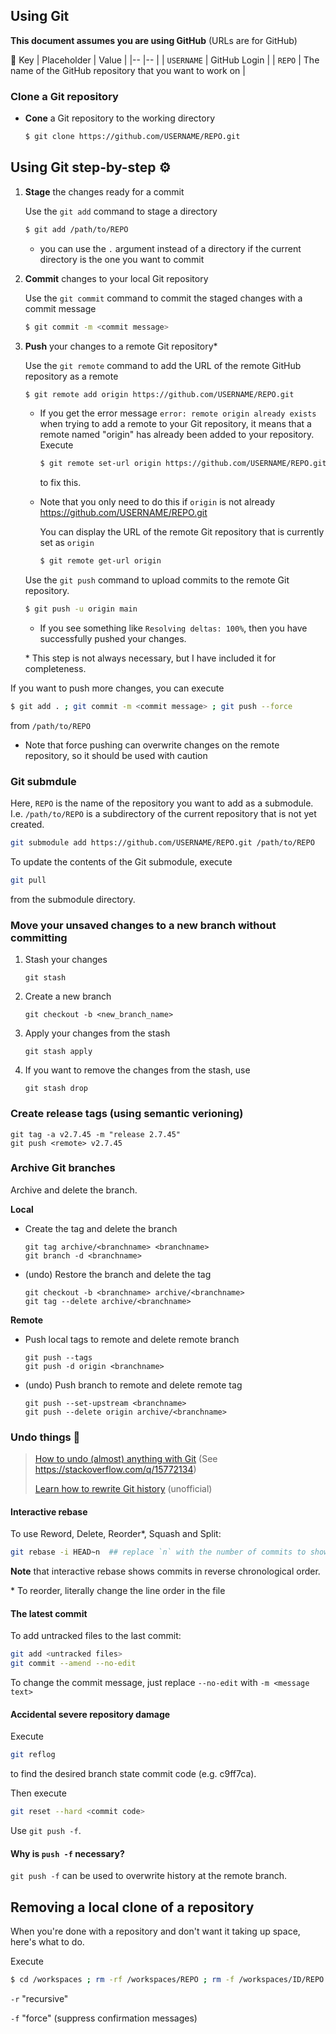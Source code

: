 ## Using Git

**This document assumes you are using GitHub** (URLs are for GitHub)

🔑 Key
| Placeholder | Value                                                      |
|--           |--                                                          |
| `USERNAME`  | GitHub Login                                               |
| `REPO`      | The name of the GitHub repository that you want to work on |

### Clone a Git repository

- **Cone** a Git repository to the working directory
   ```bash
   $ git clone https://github.com/USERNAME/REPO.git
   ```

## Using Git step-by-step ⚙️

1. **Stage** the changes ready for a commit

   Use the `git add` command to stage a directory

   ```bash
   $ git add /path/to/REPO
   ```

   - you can use the `.` argument instead of a directory if the current
     directory is the one you want to commit

2. **Commit** changes to your local Git repository

   Use the `git commit` command to commit the staged changes with a commit
   message

   ```bash
   $ git commit -m <commit message>
   ```

3. **Push** your changes to a remote Git repository\*

   Use the `git remote` command to add the URL of the remote GitHub repository
   as a remote

   ```bash
   $ git remote add origin https://github.com/USERNAME/REPO.git
   ```

   - If you get the error message `error: remote origin already exists` when
     trying to add a remote to your Git repository, it means that a remote named
     "origin" has already been added to your repository. Execute

     ```bash
     $ git remote set-url origin https://github.com/USERNAME/REPO.git
     ```

     to fix this.

   - Note that you only need to do this if `origin` is not already
     https://github.com/USERNAME/REPO.git

     You can display the URL of the remote Git repository that is currently set
     as `origin`

     ```bash
     $ git remote get-url origin
     ```

   Use the `git push` command to upload commits to the remote Git repository.

   ```bash
   $ git push -u origin main
   ```

   - If you see something like `Resolving deltas: 100%`, then you have
     successfully pushed your changes.

   \* This step is not always necessary, but I have included it for
      completeness.

If you want to push more changes, you can execute

```bash
$ git add . ; git commit -m <commit message> ; git push --force
```

from `/path/to/REPO`

- Note that force pushing can overwrite changes on the remote repository, so it
  should be used with caution

### Git submdule

Here, `REPO` is the name of the repository you want to add as a submodule. I.e.
`/path/to/REPO` is a subdirectory of the current repository that is not yet 
created.

```bash
git submodule add https://github.com/USERNAME/REPO.git /path/to/REPO
```

To update the contents of the Git submodule, execute

```bash
git pull
```

from the submodule directory.

### Move your unsaved changes to a new branch without committing

1. Stash your changes

   ```
   git stash
   ```
2. Create a new branch

   ```
   git checkout -b <new_branch_name>
   ```
4. Apply your changes from the stash

   ```
   git stash apply
   ```
5. If you want to remove the changes from the stash, use

   ```
   git stash drop
   ```

### Create release tags (using semantic verioning)

```
git tag -a v2.7.45 -m "release 2.7.45"
git push <remote> v2.7.45
```

### Archive Git branches

Archive and delete the branch.

**Local**

- Create the tag and delete the branch

  ```
  git tag archive/<branchname> <branchname>
  git branch -d <branchname>
  ```
- (undo) Restore the branch and delete the tag

  ```
  git checkout -b <branchname> archive/<branchname>
  git tag --delete archive/<branchname>
  ```

**Remote**

- Push local tags to remote and delete remote branch

  ```
  git push --tags
  git push -d origin <branchname>
  ```

- (undo) Push branch to remote and delete remote tag

  ```
  git push --set-upstream <branchname>
  git push --delete origin archive/<branchname>
  ```

### Undo things 📜

> [How to undo (almost) anything with Git](https://github.blog/2015-06-08-how-to-undo-almost-anything-with-git/) (See https://stackoverflow.com/q/15772134)
>
> [Learn how to rewrite Git history](https://youtu.be/ElRzTuYln0M) (unofficial)

#### Interactive rebase

To use Reword, Delete, Reorder\*, Squash and Split:

```bash
git rebase -i HEAD~n  ## replace `n` with the number of commits to show (from the latest)
```

**Note** that interactive rebase shows commits in reverse chronological order.

\* To reorder, literally change the line order in the file

#### The latest commit

To add untracked files to the last commit:

```bash
git add <untracked files>
git commit --amend --no-edit
```

To change the commit message, just replace `--no-edit` with `-m <message text>`

#### Accidental severe repository damage

Execute

```bash
git reflog
```

to find the desired branch state commit code (e.g. c9ff7ca).

Then execute

```bash
git reset --hard <commit code>
```

Use `git push -f`.

#### Why is `push -f` necessary?

`git push -f` can be used to overwrite history at the remote branch.

## Removing a local clone of a repository

When you're done with a repository and don't want it taking up space, here's
what to do.

Execute

```bash
$ cd /workspaces ; rm -rf /workspaces/REPO ; rm -f /workspaces/ID/REPO
```

`-r` "recursive"

`-f` "force" (suppress confirmation messages)

